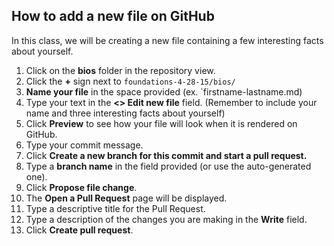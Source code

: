 ## How to add a new file on GitHub

In this class, we will be creating a new file containing a few interesting facts about yourself.

1. Click on the **bios** folder in the repository view.
2. Click the **+** sign next to `foundations-4-28-15/bios/`
3. **Name your file** in the space provided (ex. `firstname-lastname.md)
4. Type your text in the **<> Edit new file** field. (Remember to include your name and three interesting facts about yourself)
5. Click **Preview** to see how your file will look when it is rendered on GitHub.
6. Type your commit message.
7. Click **Create a new branch for this commit and start a pull request.**
8. Type a **branch name** in the field provided (or use the auto-generated one).
9. Click **Propose file change**.
10. The **Open a Pull Request** page will be displayed.
11. Type a descriptive title for the Pull Request.
12. Type a description of the changes you are making in the **Write** field.
13. Click **Create pull request**.
